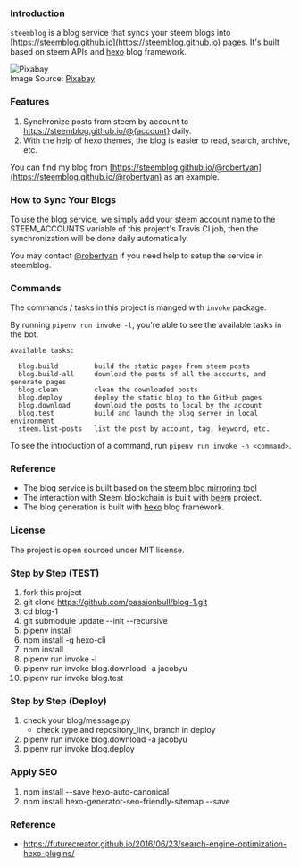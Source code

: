 ### Introduction

`steemblog` is a blog service that syncs your steem blogs into [https://steemblog.github.io](https://steemblog.github.io) pages. It's built based on steem APIs and [hexo](https://hexo.io) blog framework.

![Pixabay](https://cdn.pixabay.com/photo/2015/06/01/09/04/blog-793047_1280.jpg)
<br/>
Image Source: [Pixabay](https://cdn.pixabay.com/photo/2015/06/01/09/04/blog-793047_1280.jpg)


### Features

1. Synchronize posts from steem by account to https://steemblog.github.io/@{account} daily.
1. With the help of hexo themes, the blog is easier to read, search, archive, etc.

You can find my blog from [https://steemblog.github.io/@robertyan](https://steemblog.github.io/@robertyan) as an example.


### How to Sync Your Blogs

To use the blog service, we simply add your steem account name to the STEEM_ACCOUNTS variable of this project's Travis CI job, then the synchronization will be done daily automatically.

You may contact [@robertyan](https://busy.org/@robertyan) if you need help to setup the service in steemblog.


### Commands

The commands / tasks in this project is manged with `invoke` package.

By running `pipenv run invoke -l`, you're able to see the available tasks in the bot.

```
Available tasks:

  blog.build         build the static pages from steem posts
  blog.build-all     download the posts of all the accounts, and generate pages
  blog.clean         clean the downloaded posts
  blog.deploy        deploy the static blog to the GitHub pages
  blog.download      download the posts to local by the account
  blog.test          build and launch the blog server in local environment
  steem.list-posts   list the post by account, tag, keyword, etc.
```

To see the introduction of a command, run `pipenv run invoke -h <command>`.


### Reference

- The blog service is built based on the [steem blog mirroring tool](https://github.com/think-in-universe/blog)
- The interaction with Steem blockchain is built with [beem](https://github.com/holgern/beem) project.
- The blog generation is built with [hexo](https://hexo.io) blog framework.


### License

The project is open sourced under MIT license.

### Step by Step (TEST)

1. fork this project
2. git clone https://github.com/passionbull/blog-1.git
3. cd blog-1
4. git submodule update --init --recursive
5. pipenv install
6. npm install -g hexo-cli
7. npm install
8. pipenv run invoke -l
9. pipenv run invoke blog.download -a jacobyu
10. pipenv run invoke blog.test

### Step by Step (Deploy)

1. check your blog/message.py
    - check type and repository_link, branch in deploy
2. pipenv run invoke blog.download -a jacobyu
3. pipenv run invoke blog.deploy

### Apply SEO

1. npm install --save hexo-auto-canonical
2. npm install hexo-generator-seo-friendly-sitemap --save

### Reference
- https://futurecreator.github.io/2016/06/23/search-engine-optimization-hexo-plugins/

